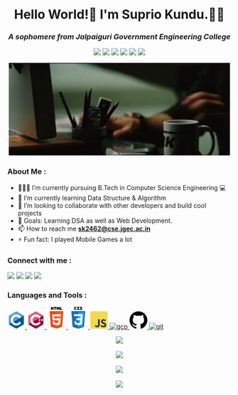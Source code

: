 <h1 align="center">Hello World!👋 I'm Suprio Kundu.👨‍💻</h1>
<h3 align="center"><i>A sophomere from Jalpaiguri Government Engineering College</i></h3>


<p align="center">
  <img src="https://badges.pufler.dev/visits/SUPRIO24/SUPRIO24">
  <img src="https://badges.pufler.dev/years/SUPRIO24">
  <img src="https://badges.pufler.dev/updated/SUPRIO24/SUPRIO24">
  <img src="https://badges.pufler.dev/created/SUPRIO24/SUPRIO24">
  <img src="https://badges.pufler.dev/repos/SUPRIO24">
  <!-- <img src="https://badges.pufler.dev/commits/monthly/SUPRIO24"> -->
  <img src="https://komarev.com/ghpvc/?username=SUPRIO24&label=Profile%20views&color=red&style=flat"/>
</p>


<p align="center">
  <img src="./images/codder.gif">
</p>


### About Me :
- 👨🏻‍🎓 I’m currently pursuing B.Tech in Computer Science Engineering 💻
- 🌱 I’m currently learning Data Structure & Algorithm
- 🤝 I’m looking to collaborate with other developers and build cool projects
- 🎯 Goals: Learning DSA as well as Web Development.
- 📫 How to reach me **sk2462@cse.jgec.ac.in**
- ⚡ Fun fact: I played Mobile Games a lot


### Connect with me :

[![](https://img.shields.io/badge/Facebook-1877F2?style=for-the-badge&logo=facebook&logoColor=white)](https://www.facebook.com/supriokundu4062)
[![](https://img.shields.io/badge/Instagram-E4405F?style=for-the-badge&logo=instagram&logoColor=white)](https://www.instagram.com/suprio_kundu_004)
[![](https://img.shields.io/badge/LinkedIn-0077B5?style=for-the-badge&logo=linkedin&logoColor=white)](https://www.linkedin.com/in/suprio-kundu)
[![](https://img.shields.io/badge/Discord-5865F2?style=for-the-badge&logo=discord&logoColor=white)](https://discord.com/users/678652838317916160)
<!-- [![](https://img.shields.io/badge/Twitter-1DA1F2?style=for-the-badge&logo=twitter&logoColor=white)](https://twitter.com/) -->

### Languages and Tools :
<p align="left">
  <a href="https://www.cprogramming.com/" target="_blank" rel="noreferrer"> <img src="https://raw.githubusercontent.com/devicons/devicon/master/icons/c/c-original.svg" alt="c" width="40" height="40"/> </a>
  <a href="https://www.w3schools.com/cpp/" target="_blank" rel="noreferrer"> <img src="https://raw.githubusercontent.com/devicons/devicon/master/icons/cplusplus/cplusplus-original.svg" alt="cplusplus" width="40" height="40"/> </a>
  <a href="https://www.w3.org/html/" target="_blank" rel="noreferrer"> <img src="https://raw.githubusercontent.com/devicons/devicon/master/icons/html5/html5-original-wordmark.svg" alt="html5" width="45" height="50"/> </a>
  <a href="https://www.w3schools.com/css/" target="_blank" rel="noreferrer"> <img src="https://raw.githubusercontent.com/devicons/devicon/master/icons/css3/css3-original-wordmark.svg" alt="css3" width="45" height="50"/> </a>
  <a href="https://developer.mozilla.org/en-US/docs/Web/JavaScript" target="_blank" rel="noreferrer"> <img src="https://raw.githubusercontent.com/devicons/devicon/master/icons/javascript/javascript-original.svg" alt="javascript" width="40" height="40"/> </a>
  <a href="https://cloud.google.com" target="_blank" rel="noreferrer"> <img src="https://www.vectorlogo.zone/logos/google_cloud/google_cloud-icon.svg" alt="gcp" width="40" height="40"/> </a>
  <a href=" https://github.com/" target="_blank" rel="noreferrer"> <img src="./images/github.svg" alt="github" width="40" height="40"/> </a>
  <a href="https://git-scm.com/" target="_blank" rel="noreferrer"> <img src="https://www.vectorlogo.zone/logos/git-scm/git-scm-icon.svg" alt="git" width="40" height="40"/> </a>
</p>

<p align="center">
    <img src="https://github-readme-stats.vercel.app/api?username=SUPRIO24&count_private=true&show_icons=true&theme=radical" />
</p>

<p align="center">
    <img src="https://github-readme-stats.vercel.app/api/top-langs/?username=SUPRIO24&layout=compact&theme=react&count_private=false" />
</p>

<p align="center">
    <img src="https://github-readme-streak-stats.herokuapp.com?user=SUPRIO24&theme=vision-friendly-dark" />
</p>

<p align="center">
  <img src="https://spotify-recently-played-readme.vercel.app/api?user=31udlfy3xd6gl4juqjvvnytt22ua&count=5" />
</p>
